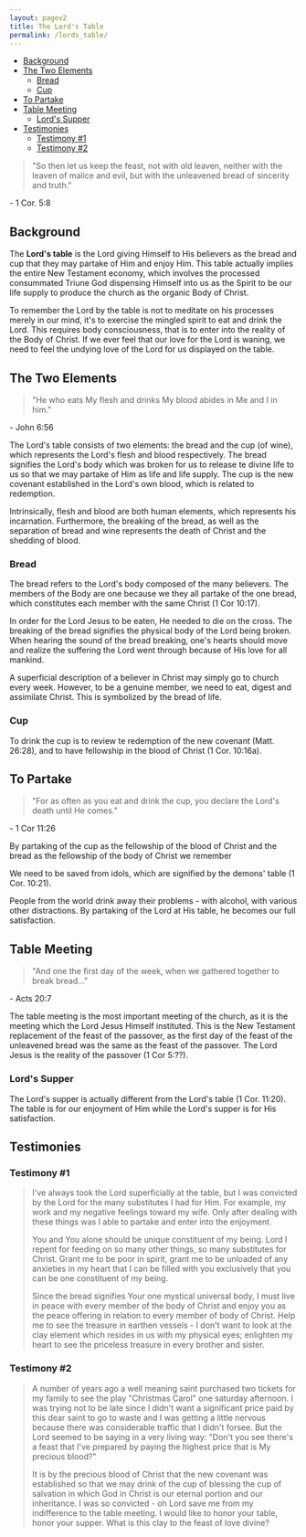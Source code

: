 ```yaml
---
layout: pagev2
title: The Lord's Table
permalink: /lords_table/
---
```

- [Background](#background)
- [The Two Elements](#the-two-elements)
  - [Bread](#bread)
  - [Cup](#cup)
- [To Partake](#to-partake)
- [Table Meeting](#table-meeting)
  - [Lord's Supper](#lords-supper)
- [Testimonies](#testimonies)
  - [Testimony #1](#testimony-1)
  - [Testimony #2](#testimony-2)

>"So then let us keep the feast, not with old leaven, neither with the leaven of malice and evil, but with the unleavened bread of sincerity and truth."

\- 1 Cor. 5:8

## Background

The **Lord's table** is the Lord giving Himself to His believers as the bread and cup that they may partake of Him and enjoy Him. This table actually implies the entire New Testament economy, which involves the processed consummated Triune God dispensing Himself into us as the Spirit to be our life supply to produce the church as the organic Body of Christ.

To remember the Lord by the table is not to meditate on his processes merely in our mind, it's to exercise the mingled spirit to eat and drink the Lord. This requires body consciousness, that is to enter into the reality of the Body of Christ. If we ever feel that our love for the Lord is waning, we need to feel the undying love of the Lord for us displayed on the table.

## The Two Elements

> "He who eats My flesh and drinks My blood abides in Me and I in him."

\- John 6:56

The Lord's table consists of two elements: the bread and the cup (of wine), which represents the Lord's flesh and blood respectively. The bread signifies the Lord's body which was broken for us to release te divine life to us so that we may partake of Him as life and life supply. The cup is the new covenant established in the Lord's own blood, which is related to redemption.

Intrinsically, flesh and blood are both human elements, which represents his incarnation. Furthermore, the breaking of the bread, as well as the separation of bread and wine represents the death of Christ and the shedding of blood.

### Bread

The bread refers to the Lord's body composed of the many believers. The members of the Body are one because we they all partake of the one bread, which constitutes each member with the same Christ (1 Cor 10:17).

In order for the Lord Jesus to be eaten, He needed to die on the cross. The breaking of the bread signifies the physical body of the Lord being broken. When hearing the sound of the bread breaking, one's hearts should move and realize the suffering the Lord went through because of His love for all mankind.

A superficial description of a believer in Christ may simply go to church every week. However, to be a genuine member, we need to eat, digest and assimilate Christ. This is symbolized by the bread of life.

### Cup

To drink the cup is to review te redemption of the new covenant (Matt. 26:28), and to have fellowship in the blood of Christ (1 Cor. 10:16a).

## To Partake

>"For as often as you eat and drink the cup, you declare the Lord's death until He comes."

\- 1 Cor 11:26

By partaking of the cup as the fellowship of the blood of Christ and the bread as the fellowship of the body of Christ we remember

We need to be saved from idols, which are signified by the demons' table (1 Cor. 10:21). 

People from the world drink away their problems - with alcohol, with various other distractions. By partaking of the Lord at His table, he becomes our full satisfaction.

## Table Meeting

>"And one the first day of the week, when we gathered together to break bread..."

\- Acts 20:7

The table meeting is the most important meeting of the church, as it is the meeting which the Lord Jesus Himself instituted. This is the New Testament replacement of the feast of the passover, as the first day of the feast of the unleavened bread was the same as the feast of the passover. The Lord Jesus is the reality of the passover (1 Cor 5:??).

### Lord's Supper

The Lord's supper is actually different from the Lord's table (1 Cor. 11:20). The table is for our enjoyment of Him while the Lord's supper is for His satisfaction.

## Testimonies

### Testimony \#1

> I've always took the Lord superficially at the table, but I was convicted by the Lord for the many substitutes I had for Him. For example, my work and my negative feelings toward my wife. Only after dealing with these things was I able to partake and enter into the enjoyment. 
> 
> You and You alone should be unique constituent of my being. Lord I repent for feeding on so many other things, so many substitutes for Christ. Grant me to be poor in spirit, grant me to be unloaded of any anxieties in my heart that I can be filled with you exclusively that you can be one constituent of my being. 
> 
> Since the bread signifies Your one mystical universal body, I must live in peace with every member of the body of Christ and enjoy you as the peace offering in relation to every member of body of Christ. Help me to see the treasure in earthen vessels - I don't want to look at the clay element which resides in us with my physical eyes; enlighten my heart to see the priceless treasure in every brother and sister. 

### Testimony \#2

>A number of years ago a well meaning saint purchased two tickets for my family to see the play "Christmas Carol" one saturday afternoon. I was trying not to be late since I didn't want a significant price paid by this dear saint to go to waste and I was getting a little nervous because there was considerable traffic that I didn't forsee. But the Lord seemed to be saying in a very living way: "Don't you see there's a feast that I've prepared by paying the highest price that is My precious blood?"
>
>It is by the precious blood of Christ that the new covenant was established so that we may drink of the cup of blessing the cup of salvation in which God in Christ is our eternal portion and our inheritance. I was so convicted - oh Lord save me from my indifference to the table meeting. I would like to honor your table, honor your supper. What is this clay to the feast of love divine?